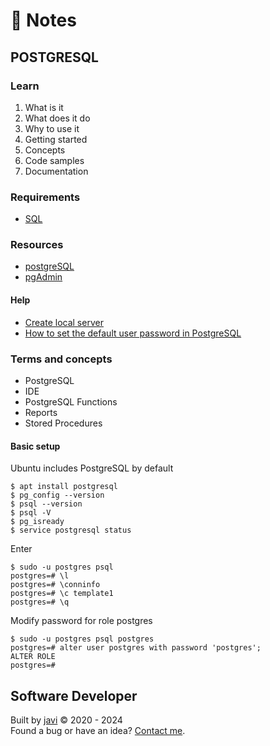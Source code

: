 # :memo: Notes
## POSTGRESQL
### Learn
1. What is it
2. What does it do
3. Why to use it
4. Getting started
5. Concepts
6. Code samples
7. Documentation
### Requirements
- [SQL](./sql.md)
### Resources
- [postgreSQL](https://www.postgresql.org/)
- [pgAdmin](https://www.pgadmin.org/)
#### Help
- [Create local server](https://stackoverflow.com/questions/53267642/create-new-local-server-in-pgadmin)
- [How to set the default user password in PostgreSQL](https://www.atlassian.com/data/admin/how-to-set-the-default-user-password-in-postgresql)
### Terms and concepts
- PostgreSQL
- IDE
- PostgreSQL Functions
- Reports
- Stored Procedures
#### Basic setup
Ubuntu includes PostgreSQL by default
```
$ apt install postgresql
$ pg_config --version
$ psql --version
$ psql -V
$ pg_isready
$ service postgresql status
```
Enter
```
$ sudo -u postgres psql
postgres=# \l
postgres=# \conninfo
postgres=# \c template1
postgres=# \q
```
Modify password for role postgres
```
$ sudo -u postgres psql postgres
postgres=# alter user postgres with password 'postgres';
ALTER ROLE
postgres=# 
```
## Software Developer
Built by [javi](https://github.com/javierandres-dev/) :copyright: 2020 - 2024  
Found a bug or have an idea? [Contact me](https://www.linkedin.com/in/javierandres-dev/).
